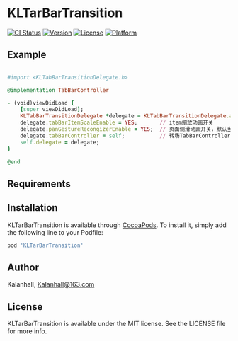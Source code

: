 # KLTarBarTransition

[![CI Status](https://img.shields.io/travis/Kalanhall@163.com/KLTarBarTransition.svg?style=flat)](https://travis-ci.org/Kalanhall@163.com/KLTarBarTransition)
[![Version](https://img.shields.io/cocoapods/v/KLTarBarTransition.svg?style=flat)](https://cocoapods.org/pods/KLTarBarTransition)
[![License](https://img.shields.io/cocoapods/l/KLTarBarTransition.svg?style=flat)](https://cocoapods.org/pods/KLTarBarTransition)
[![Platform](https://img.shields.io/cocoapods/p/KLTarBarTransition.svg?style=flat)](https://cocoapods.org/pods/KLTarBarTransition)

## Example

```ruby

#import <KLTabBarTransitionDelegate.h>

@implementation TabBarController

- (void)viewDidLoad {
    [super viewDidLoad];
    KLTabBarTransitionDelegate *delegate = KLTabBarTransitionDelegate.alloc.init;
    delegate.tabBarItemScaleEnable = YES;       // item缩放动画开关
    delegate.panGestureRecongizerEnable = YES;  // 页面侧滑动画开关，默认当TabBar显示时，页面才可以侧滑
    delegate.tabBarController = self;           // 转场TabBarController
    self.delegate = delegate;
}

@end

```

## Requirements

## Installation

KLTarBarTransition is available through [CocoaPods](https://cocoapods.org). To install
it, simply add the following line to your Podfile:

```ruby
pod 'KLTarBarTransition'
```

## Author

Kalanhall, Kalanhall@163.com

## License

KLTarBarTransition is available under the MIT license. See the LICENSE file for more info.
